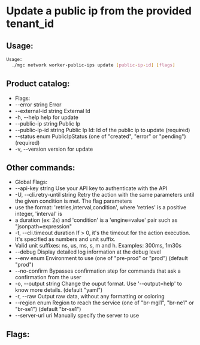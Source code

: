 # Update a public ip from the provided tenant_id

## Usage:
```bash
Usage:
  ./mgc network worker-public-ips update [public-ip-id] [flags]
```

## Product catalog:
- Flags:
- --error string          Error
- --external-id string    External Id
- -h, --help                  help for update
- --public-ip string      Public Ip
- --public-ip-id string   Public Ip Id: Id of the public ip to update (required)
- --status enum           PublicIpStatus (one of "created", "error" or "pending") (required)
- -v, --version               version for update

## Other commands:
- Global Flags:
- --api-key string           Use your API key to authenticate with the API
- -U, --cli.retry-until string   Retry the action with the same parameters until the given condition is met. The flag parameters
- use the format: 'retries,interval,condition', where 'retries' is a positive integer, 'interval' is
- a duration (ex: 2s) and 'condition' is a 'engine=value' pair such as "jsonpath=expression"
- -t, --cli.timeout duration     If > 0, it's the timeout for the action execution. It's specified as numbers and unit suffix.
- Valid unit suffixes: ns, us, ms, s, m and h. Examples: 300ms, 1m30s
- --debug                    Display detailed log information at the debug level
- --env enum                 Environment to use (one of "pre-prod" or "prod") (default "prod")
- --no-confirm               Bypasses confirmation step for commands that ask a confirmation from the user
- -o, --output string            Change the ouput format. Use '--output=help' to know more details. (default "yaml")
- -r, --raw                      Output raw data, without any formatting or coloring
- --region enum              Region to reach the service (one of "br-mgl1", "br-ne1" or "br-se1") (default "br-se1")
- --server-url uri           Manually specify the server to use

## Flags:
```bash

```

